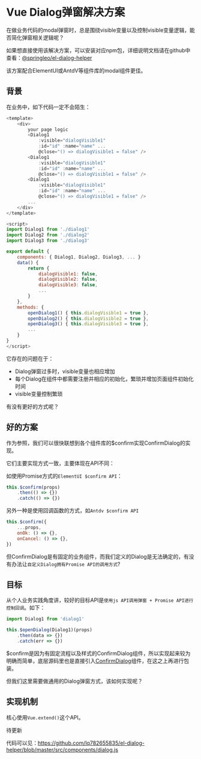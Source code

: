 # Vue Dialog弹窗解决方案

在做业务代码的modal弹窗时，总是围绕visible变量以及控制visible变量逻辑，能否简化弹窗相关逻辑呢？

如果想直接使用该解决方案，可以安装对应npm包，详细说明文档请在github中 查看：[@springleo/el-dialog-helper](https://github.com/lq782655835/el-dialog-helper)

该方案配合ElementUI或AntdV等组件库的modal组件更佳。

## 背景

在业务中，如下代码一定不会陌生：

``` js
<template>
    <div>
        your page logic
        <Dialog1
            :visible="dialogVisible1"
            :id="id" :name="name" ...
            @close="() => dialogVisible1 = false" />
        <Dialog1
            :visible="dialogVisible1"
            :id="id" :name="name" ...
            @close="() => dialogVisible1 = false" />
        <Dialog1
            :visible="dialogVisible1"
            :id="id" :name="name" ...
            @close="() => dialogVisible1 = false" />
        ...
    </div>
</template>

<script>
import Dialog1 from './dialog1'
import Dialog2 from './dialog2'
import Dialog3 from './dialog3'

export default {
    components: { Dialog1, Dialog2, Dialog3, ... }
    data() {
        return {
            dialogVisible1: false,
            dialogVisible2: false,
            dialogVisible3: false,
            ...
        }
    },
    methods: {
        openDialog1() { this.dialogVisible1 = true },
        openDialog2() { this.dialogVisible2 = true },
        openDialog3() { this.dialogVisible3 = true },
        ...
    }
}
</script>
```

它存在的问题在于：

* Dialog弹窗过多时，visible变量也相应增加
* 每个Dialog在组件中都需要注册并相应的初始化，繁琐并增加页面组件初始化时间
* visible变量控制繁琐

有没有更好的方式呢？

## 好的方案

作为参照，我们可以很快联想到各个组件库的$confirm实现ConfirmDialog的实现。

它们主要实现方式一致，主要体现在API不同：

如使用Promise方式的`ElementUI $confirm API`：

``` js
this.$confirm(props)
    .then(() => {})
    .catch(() => {})
```

另外一种是使用回调函数的方式，如`Antdv $confirm API`

``` js
this.$confirm({
    ...props,
    onOk: () => {},
    onCancel: () => {},
})
```

但ConfirmDialog是有固定的业务组件，而我们定义的Dialog是无法确定的，有没有办法让`自定义Dialog拥有Promise API的调用方式`?

## 目标

从个人业务实践角度讲，较好的目标API是`使用js API调用弹窗 + Promise API进行控制回调`。如下：

``` js
import Dialog1 from 'dialog1'

this.$openDialog(Dialog1)(props)
    .then(data => {})
    .catch(err => {})
```

$confirm是因为有固定流程以及样式的ConfirmDialog组件，所以实现起来较为明确而简单，底层源码里也是直接引入[ConfirmDialog](https://github.com/vueComponent/ant-design-vue/blob/master/components/modal/confirm.js)组件，在这之上再进行包装。

但我们这里需要做通用的Dialog弹窗方式，该如何实现呢？

## 实现机制

核心使用`Vue.extend()`这个API。

待更新

代码可以见：https://github.com/lq782655835/el-dialog-helper/blob/master/src/components/dialog.js